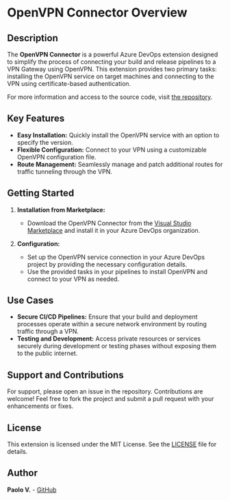 # OpenVPN Connector Overview

## Description

The **OpenVPN Connector** is a powerful Azure DevOps extension designed to simplify the process of connecting your build and release pipelines to a VPN Gateway using OpenVPN. This extension provides two primary tasks: installing the OpenVPN service on target machines and connecting to the VPN using certificate-based authentication.

For more information and access to the source code, visit [the repository](https://github.com/paoloviola/OpenVPNConnector).

## Key Features

- **Easy Installation:** Quickly install the OpenVPN service with an option to specify the version.
- **Flexible Configuration:** Connect to your VPN using a customizable OpenVPN configuration file.
- **Route Management:** Seamlessly manage and patch additional routes for traffic tunneling through the VPN.

## Getting Started

1. **Installation from Marketplace:**
   - Download the OpenVPN Connector from the [Visual Studio Marketplace](https://marketplace.visualstudio.com/) and install it in your Azure DevOps organization.

2. **Configuration:**
   - Set up the OpenVPN service connection in your Azure DevOps project by providing the necessary configuration details.
   - Use the provided tasks in your pipelines to install OpenVPN and connect to your VPN as needed.

## Use Cases

- **Secure CI/CD Pipelines:** Ensure that your build and deployment processes operate within a secure network environment by routing traffic through a VPN.
- **Testing and Development:** Access private resources or services securely during development or testing phases without exposing them to the public internet.

## Support and Contributions

For support, please open an issue in the repository. Contributions are welcome! Feel free to fork the project and submit a pull request with your enhancements or fixes.

## License

This extension is licensed under the MIT License. See the [LICENSE](LICENSE) file for details.

## Author

**Paolo V.** - [GitHub](https://github.com/paoloviola)

